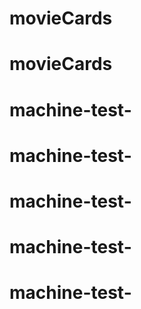 # movieCards
# movieCards
# machine-test-
# machine-test-
# machine-test-
# machine-test-
# machine-test-
